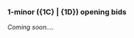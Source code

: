 ### <a name="1-minor_(1C_|_1D)_opening_bids"> 1-minor ({1C} | {1D}) opening bids

_Coming soon...._


